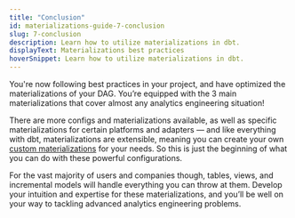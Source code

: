 ```yaml
---
title: "Conclusion"
id: materializations-guide-7-conclusion
slug: 7-conclusion
description: Learn how to utilize materializations in dbt.
displayText: Materializations best practices
hoverSnippet: Learn how to utilize materializations in dbt.
---
```


You're now following best practices in your project, and have optimized the materializations of your DAG. You’re equipped with the 3 main materializations that cover almost any analytics engineering situation!

There are more configs and materializations available, as well as specific materializations for certain platforms and adapters — and like everything with dbt, materializations are extensible, meaning you can create your own [custom materializations](guides/advanced/creating-new-materializations) for your needs. So this is just the beginning of what you can do with these powerful configurations.

For the vast majority of users and companies though, tables, views, and incremental models will handle everything you can throw at them. Develop your intuition and expertise for these materializations, and you’ll be well on your way to tackling advanced analytics engineering problems.
